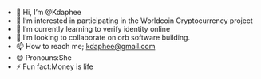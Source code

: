 - 👋 Hi, I’m @Kdaphee
- 👀 I’m interested in participating in the Worldcoin Cryptocurrency project
- 🌱 I’m currently learning to verify identity online
- 💞️ I’m looking to collaborate on orb software building.
- 📫 How to reach me; kdaphee@gmail.com
- 😄 Pronouns:She
- ⚡ Fun fact:Money is life

<!---
Kdaphee/Kdaphee is a ✨ special ✨ repository because its `README.md` (this file) appears on your GitHub profile.
You can click the Preview link to take a look at your changes.
--->
